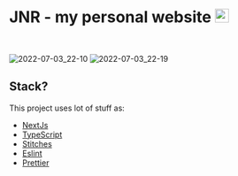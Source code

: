 # JNR - my personal website  <img width="25" height="25" style="margint-top: 60px;" src="https://user-images.githubusercontent.com/42422605/177070073-7800e7b0-f29b-42b0-8efc-a4fe60066577.jpg" />
<br>

![2022-07-03_22-10](https://user-images.githubusercontent.com/42422605/177069612-3841887f-3bc5-4894-a6b5-a2bf1a9cf67a.png)
![2022-07-03_22-19](https://user-images.githubusercontent.com/42422605/177070433-bccd0d3e-c1d1-4c0f-871a-60c1aa8cf23b.png)

## Stack?

This project uses lot of stuff as:

- [NextJs](https://nextjs.org/)
- [TypeScript](https://www.typescriptlang.org/)
- [Stitches](https://stitches.dev/)
- [Eslint](https://eslint.org/)
- [Prettier](https://prettier.io/)
